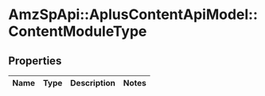 # AmzSpApi::AplusContentApiModel::ContentModuleType

## Properties
Name | Type | Description | Notes
------------ | ------------- | ------------- | -------------

